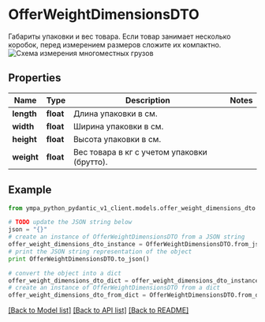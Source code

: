 # OfferWeightDimensionsDTO

Габариты упаковки и вес товара.  Если товар занимает несколько коробок, перед измерением размеров сложите их компактно.  ![Схема измерения многоместных грузов](../../_images/reference/boxes-measure.png) 

## Properties
Name | Type | Description | Notes
------------ | ------------- | ------------- | -------------
**length** | **float** | Длина упаковки в см.  | 
**width** | **float** | Ширина упаковки в см.  | 
**height** | **float** | Высота упаковки в см.  | 
**weight** | **float** | Вес товара в кг с учетом упаковки (брутто).  | 

## Example

```python
from ympa_python_pydantic_v1_client.models.offer_weight_dimensions_dto import OfferWeightDimensionsDTO

# TODO update the JSON string below
json = "{}"
# create an instance of OfferWeightDimensionsDTO from a JSON string
offer_weight_dimensions_dto_instance = OfferWeightDimensionsDTO.from_json(json)
# print the JSON string representation of the object
print OfferWeightDimensionsDTO.to_json()

# convert the object into a dict
offer_weight_dimensions_dto_dict = offer_weight_dimensions_dto_instance.to_dict()
# create an instance of OfferWeightDimensionsDTO from a dict
offer_weight_dimensions_dto_from_dict = OfferWeightDimensionsDTO.from_dict(offer_weight_dimensions_dto_dict)
```
[[Back to Model list]](../README.md#documentation-for-models) [[Back to API list]](../README.md#documentation-for-api-endpoints) [[Back to README]](../README.md)


